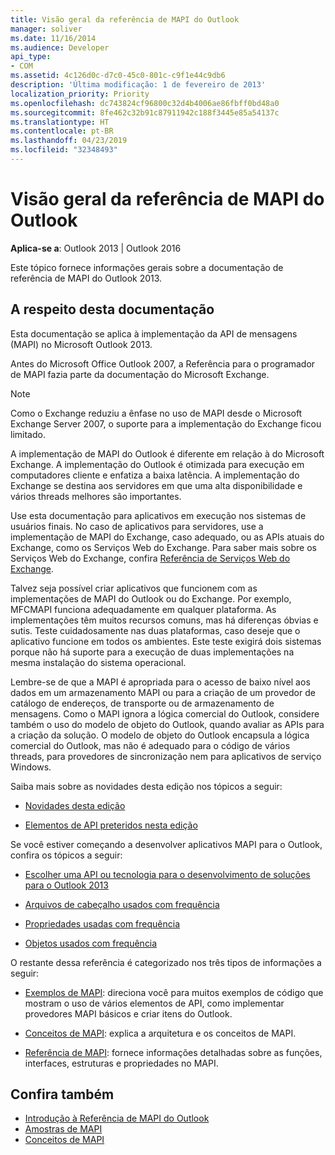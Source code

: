 ```yaml
---
title: Visão geral da referência de MAPI do Outlook
manager: soliver
ms.date: 11/16/2014
ms.audience: Developer
api_type:
- COM
ms.assetid: 4c126d0c-d7c0-45c0-801c-c9f1e44c9db6
description: 'Última modificação: 1 de fevereiro de 2013'
localization_priority: Priority
ms.openlocfilehash: dc743824cf96800c32d4b4006ae86fbff0bd48a0
ms.sourcegitcommit: 8fe462c32b91c87911942c188f3445e85a54137c
ms.translationtype: HT
ms.contentlocale: pt-BR
ms.lasthandoff: 04/23/2019
ms.locfileid: "32348493"
---
```

# <a name="outlook-mapi-reference-overview"></a>Visão geral da referência de MAPI do Outlook

**Aplica-se a**: Outlook 2013 | Outlook 2016 
  
Este tópico fornece informações gerais sobre a documentação de referência de MAPI do Outlook 2013.
  
## <a name="about-this-documentation"></a>A respeito desta documentação

Esta documentação se aplica à implementação da API de mensagens (MAPI) no Microsoft Outlook 2013. 
  
Antes do Microsoft Office Outlook 2007, a Referência para o programador de MAPI fazia parte da documentação do Microsoft Exchange.
  
> [!NOTE]
> Como o Exchange reduziu a ênfase no uso de MAPI desde o Microsoft Exchange Server 2007, o suporte para a implementação do Exchange ficou limitado. 
  
A implementação de MAPI do Outlook é diferente em relação à do Microsoft Exchange. A implementação do Outlook é otimizada para execução em computadores cliente e enfatiza a baixa latência. A implementação do Exchange se destina aos servidores em que uma alta disponibilidade e vários threads melhores são importantes.
  
Use esta documentação para aplicativos em execução nos sistemas de usuários finais. No caso de aplicativos para servidores, use a implementação de MAPI do Exchange, caso adequado, ou as APIs atuais do Exchange, como os Serviços Web do Exchange. Para saber mais sobre os Serviços Web do Exchange, confira [Referência de Serviços Web do Exchange](https://msdn.microsoft.com/library/bb204119.aspx).
  
Talvez seja possível criar aplicativos que funcionem com as implementações de MAPI do Outlook ou do Exchange. Por exemplo, MFCMAPI funciona adequadamente em qualquer plataforma. As implementações têm muitos recursos comuns, mas há diferenças óbvias e sutis. Teste cuidadosamente nas duas plataformas, caso deseje que o aplicativo funcione em todos os ambientes. Este teste exigirá dois sistemas porque não há suporte para a execução de duas implementações na mesma instalação do sistema operacional.
  
Lembre-se de que a MAPI é apropriada para o acesso de baixo nível aos dados em um armazenamento MAPI ou para a criação de um provedor de catálogo de endereços, de transporte ou de armazenamento de mensagens. Como o MAPI ignora a lógica comercial do Outlook, considere também o uso do modelo de objeto do Outlook, quando avaliar as APIs para a criação da solução. O modelo de objeto do Outlook encapsula a lógica comercial do Outlook, mas não é adequado para o código de vários threads, para provedores de sincronização nem para aplicativos de serviço Windows.
  
Saiba mais sobre as novidades desta edição nos tópicos a seguir:
  
- [Novidades desta edição](what-s-new-in-this-edition.md)
    
- [Elementos de API preteridos nesta edição](api-elements-deprecated-in-this-edition.md)
    
Se você estiver começando a desenvolver aplicativos MAPI para o Outlook, confira os tópicos a seguir:
  
- [Escolher uma API ou tecnologia para o desenvolvimento de soluções para o Outlook 2013](https://msdn.microsoft.com/library/jj900714.aspx)
    
- [Arquivos de cabeçalho usados com frequência](commonly-used-header-files.md)
    
- [Propriedades usadas com frequência](commonly-used-properties.md)
    
- [Objetos usados com frequência](commonly-used-objects.md)
    
O restante dessa referência é categorizado nos três tipos de informações a seguir:
  
- [Exemplos de MAPI](mapi-samples.md): direciona você para muitos exemplos de código que mostram o uso de vários elementos de API, como implementar provedores MAPI básicos e criar itens do Outlook. 
    
- [Conceitos de MAPI](mapi-concepts.md): explica a arquitetura e os conceitos de MAPI. 
    
- [Referência de MAPI](mapi-reference.md): fornece informações detalhadas sobre as funções, interfaces, estruturas e propriedades no MAPI. 
    
## <a name="see-also"></a>Confira também

- [Introdução à Referência de MAPI do Outlook](getting-started-with-the-outlook-mapi-reference.md)
- [Amostras de MAPI](mapi-samples.md)
- [Conceitos de MAPI](mapi-concepts.md)

